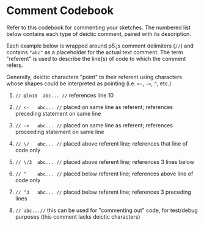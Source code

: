 # Comment Codebook
Refer to this codebook for commenting your sketches.  The numbered list below contains each type of deictic comment, paired with its description.

Each example below is wrapped around p5.js comment delimiters (`//`) and contains `"abc"` as a placeholder for the actual text comment.  The term "referent" is used to describe the line(s) of code to which the comment refers.

Generally, deictic characters "point" to their referent using characters whose shapes could be interpreted as pointing (i.e. `<-`, `->`, `^`, etc.)

1. `// @ln10  abc... //` references line 10

2. `// <-   abc... //` placed on same line as referent; references preceding statement on same line 

3. `// ->   abc... //` placed on same line as referent; references proceeding statement on same line

4. `// \/   abc... //` placed above referent line; references that line of code only

5. `// \/3  abc... //` placed above referent line; references 3 lines below

6. `// ^    abc... //` placed below referent line; references above line of code only

7. `// ^3   abc... //` placed below referent line; references 3 preceding lines

8. `// abc...//`  this can be used for "commenting out" code, for test/debug purposes (this comment lacks deictic characters)